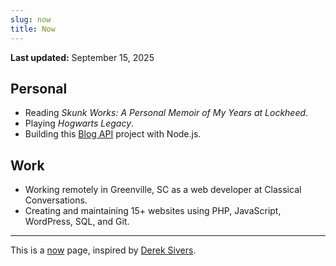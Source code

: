 ```yaml
---
slug: now
title: Now
---
```


**Last updated:** September 15, 2025

## Personal

-   Reading _Skunk Works: A Personal Memoir of My Years at Lockheed_.
-   Playing _Hogwarts Legacy_.
-   Building this [Blog API](https://www.theodinproject.com/lessons/node-path-nodejs-blog-api) project with Node.js.

## Work

-   Working remotely in Greenville, SC as a web developer at Classical Conversations.
-   Creating and maintaining 15+ websites using PHP, JavaScript, WordPress, SQL, and Git.

---

This is a [now](https://nownownow.com/) page, inspired by [Derek Sivers](https://sive.rs/now).

